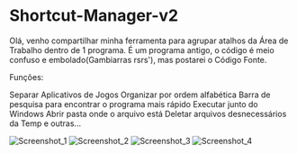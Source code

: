 # Shortcut-Manager-v2

Olá, venho compartilhar minha ferramenta para agrupar atalhos da Área de Trabalho dentro de 1 programa.
É um programa antigo, o código é meio confuso e embolado(Gambiarras rsrs'), mas postarei o Código Fonte.

Funções:

Separar Aplicativos de Jogos
Organizar por ordem alfabética
Barra de pesquisa para encontrar o programa mais rápido
Executar junto do Windows
Abrir pasta onde o arquivo está
Deletar arquivos desnecessários da Temp e outras...

![Screenshot_1](https://user-images.githubusercontent.com/41032795/90457889-29122e00-e0d3-11ea-869c-22023a3171a9.png)
![Screenshot_2](https://user-images.githubusercontent.com/41032795/90457892-2adbf180-e0d3-11ea-98f4-22437daf4474.png)
![Screenshot_3](https://user-images.githubusercontent.com/41032795/90457893-2c0d1e80-e0d3-11ea-92b8-8223bb46a169.png)
![Screenshot_4](https://user-images.githubusercontent.com/41032795/90457896-2ca5b500-e0d3-11ea-982c-b9e9a4731d7c.png)
